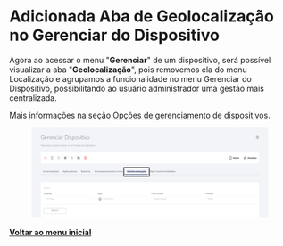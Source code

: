 # Adicionada Aba de Geolocalização no Gerenciar do Dispositivo

Agora ao acessar o menu "**Gerenciar**" de um dispositivo, será possível visualizar a aba "**Geolocalização**", pois removemos ela do menu Localização e agrupamos a funcionalidade no menu Gerenciar do Dispositivo, possibilitando ao usuário administrador uma gestão mais centralizada.

Mais informações na seção [Opções de gerenciamento de dispositivos](../../portal/dispositivos/lista-de-dispositivos/opcoes-de-gerenciamento-de-dispositivos.md).

<figure><img src="../../../.gitbook/assets/image (2) (1) (1) (1) (1) (1) (1).png" alt=""><figcaption></figcaption></figure>

[**Voltar ao menu inicial**](./)

